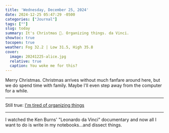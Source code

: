 ```yaml
---
title: 'Wednesday, December 25, 2024'
date: 2024-12-25 05:47:29 -0500
categories: ["Journal"]
tags: [""]
slug: today
summary: It's Christmas 🎄. Organizing things. da Vinci.
showtoc: true
tocopen: true
weather: Fog 32.2 | Low 31.5, High 35.8
cover: 
  image: 20241225-alice.jpg
  relative: true
  caption: You woke me for this?
---
```


Merry Christmas. Christmas arrives without much fanfare around here, but we do spend time with family. Maybe I'll even step away from the computer for a while.

----

Still true: [I'm tired of organizing things](/2024/06/losing-interest-in-organizing-things/)

----

I watched the Ken Burns' "Leonardo da Vinci" documentary and now all I want to do is write in my notebooks...and dissect things.
